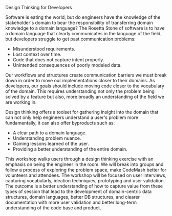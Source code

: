 Design Thinking for Developers

Software is eating the world, but do engineers have the knowledge of the stakeholder's domain to bear the responsibility of transferring domain knowledge to a domain language? The Rosetta Stone of software is to have a domain language that clearly communicates in the language of the field, but developers struggle to get past communication problems:

- Misunderstood requirements.
- Lost context over time.
- Code that does not capture intent properly.
- Unintended consequences of poorly modeled data. 

Our workflows and structures create communication barriers we must break down in order to move our implementations closer to their domains. As developers, our goals should include moving code closer to the vocabulary of the domain. This requires understanding not only the problem being solved by a feature but also, more broadly an understanding of the field we are working in. 

Design thinking offers a toolset for gathering insight into the domain that can not only help engineers understand a user's problem more fundamentally, it can also offer byproducts such as:

- A clear path to a domain language. 
- Understanding problem nuance.
- Gaining lessons learned of the user. 
- Providing a better understanding of the entire domain. 

This workshop walks users through a design thinking exercise with an emphasis on being the engineer in the room. We will break into groups and follow a process of exploring the problem space, make CodeMash better for volunteers and attendees. The workshop will be focused on user interviews, capturing vocabularly, ideation techniques, prototyping and user validation. The outcome is a better understanding of how to capture value from these types of session that lead to the development of domain-centric data structures, domain languages, better DB structures, and clearer documentation with more user validation and better long-term understanding of the code base and product.
